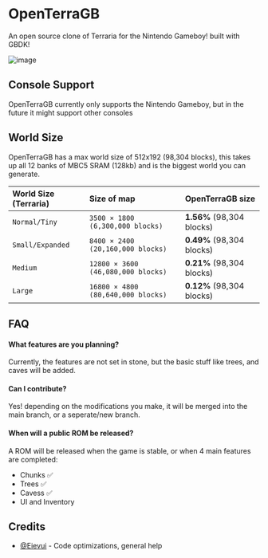 
# OpenTerraGB

An open source clone of Terraria for the Nintendo Gameboy! built with GBDK!

![image](https://user-images.githubusercontent.com/56765269/180260422-41a0aff5-5e36-4386-aab2-77f024c29c47.png)


## Console Support

OpenTerraGB currently only supports the Nintendo Gameboy, but in the future it might support other consoles


## World Size

OpenTerraGB has a max world size of 512x192 (98,304 blocks), this takes up all 12 banks of MBC5 SRAM (128kb) and is the biggest world you can generate. 

| World Size (Terraria) | Size of map | OpenTerraGB size  |
| :-------------------- | :---------- | :---------------------- |
| `Normal/Tiny`         | `3500 × 1800 (6,300,000 blocks)` | **1.56%** (98,304 blocks)  |
| `Small/Expanded`      | `8400 × 2400 (20,160,000 blocks)` | **0.49%** (98,304 blocks)  |
| `Medium`              | `12800 × 3600 (46,080,000 blocks)` | **0.21%** (98,304 blocks)  |
| `Large`              | `16800 × 4800 (80,640,000 blocks)` | **0.12%** (98,304 blocks)  |
		
		
## FAQ

#### What features are you planning?

Currently, the features are not set in stone, but the basic stuff like trees, and caves will be added.

#### Can I contribute?

Yes! depending on the modifications you make, it will be merged into the main branch, or a seperate/new branch.

#### When will a public ROM be released?

A ROM will be released when the game is stable, or when 4 main features are completed:

- Chunks ✅
- Trees ✅
- Cavess ✅
- UI and Inventory
## Credits

- [@Eievui](https://github.com/eievui5) - Code optimizations, general help

